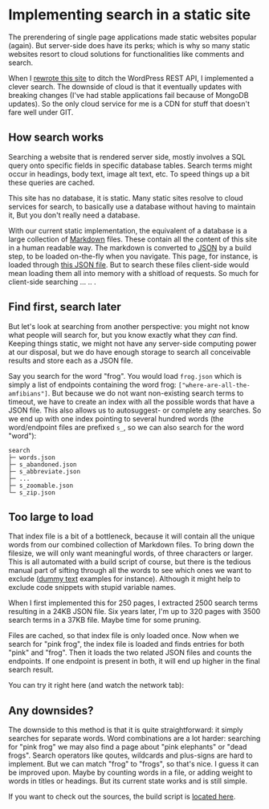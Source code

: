 <!--
  slug: implementing-search-in-a-static-website
  date: 2025-04-19
  modified: 2025-08-06
  type: post
  header: dil-8OECtq8rrNg-unsplash.jpg
  headerColofon: photo by [Dil](https://unsplash.com/@thevisualiza)
  headerClassName: no-blur darken
  category: JavaScript
  tags: SPA, static, build, search
-->

# Implementing search in a static site

The prerendering of single page applications made static websites popular (again). But server-side does have its perks; which is why so many static websites resort to cloud solutions for functionalities like comments and search.

When I [rewrote this site](/refactoring-for-speed) to ditch the WordPress REST API, I implemented a clever search. The downside of cloud is that it eventually updates with breaking changes (I've had stable applications fail because of MongoDB updates). So the only cloud service for me is a CDN for stuff that doesn't fare well under GIT.


## How search works

Searching a website that is rendered server side, mostly involves a SQL query onto specific fields in specific database tables. Search terms might occur in headings, body text, image alt text, etc. To speed things up a bit these queries are cached.

This site has no database, it is static. Many static sites resolve to cloud services for search, to basically use a database without having to maintain it, But you don't really need a database.

With our current static implementation, the equivalent of a database is a large collection of [Markdown](https://www.markdownguide.org/) files. These contain all the content of this site in a human readable way. The markdown is converted to [JSON](https://json.org/) by a build step, to be loaded on-the-fly when you navigate. This page, for instance, is loaded through [this JSON file](/data/json/post_experiment-eggs.json).
But to search these files client-side would mean loading them all into memory with a shitload of requests. So much for client-side searching ... .. .


## Find first, search later

But let's look at searching from another perspective: you might not know what people will search for, but you know exactly what they *can* find.
Keeping things static, we might not have any server-side computing power at our disposal, but we do have enough storage to search all conceivable results and store each as a JSON file.

Say you search for the word "frog". You would load `frog.json` which is simply a list of endpoints containing the word frog: `["where-are-all-the-amfibians"]`. But because we do not want non-existing search terms to timeout, we have to create an index with all the possible words that have a JSON file. This also allows us to autosuggest- or complete any searches. So we end up with one index pointing to several hundred words (the word/endpoint files are prefixed `s_`, so we can also search for the word "word"):

```
search
├─ words.json
├─ s_abandoned.json
├─ s_abbreviate.json
├─ ...
├─ s_zoomable.json
└─ s_zip.json
```

## Too large to load

That index file is a bit of a bottleneck, because it will contain all the unique words from our combined collection of Markdown files. To bring down the filesize, we will only want meaningful words, of three characters or larger.
This is all automated with a build script of course, but there is the tedious manual part of sifting through all the words to see which ones we want to exclude ([dummy text](https://www.lipsum.com/) examples for instance). Although it might help to exclude code snippets with stupid variable names.

When I first implemented this for 250 pages, I extracted 2500 search terms resulting in a 24KB JSON file. Six years later, I'm up to 320 pages with 3500 search terms in a 37KB file. Maybe time for some pruning.

Files are cached, so that index file is only loaded once.
Now when we search for "pink frog", the index file is loaded and finds entries for both "pink" and "frog". Then it loads the two related JSON files and counts the endpoints. If one endpoint is present in both, it will end up higher in the final search result.

You can try it right here (and watch the network tab):

<div data-search="{label:'',submit:'',placeholder:'search',autoSuggest:true}"></div>


## Any downsides?

The downside to this method is that it is quite straightforward: it simply searches for separate words. Word combinations are a lot harder: searching for "pink frog" we may also find a page about "pink elephants" or "dead frogs". Search operators like qoutes, wildcards and plus-signs are hard to implement. But we can match "frog" to "frogs", so that's nice.
I guess it can be improved upon. Maybe by counting words in a file, or adding weight to words in titles or headings. But its current state works and is still simple.

If you want to check out the sources, the build script is [located here](https://github.com/Sjeiti/ronvalstarnl/blob/master/task/buildSearch.js).
